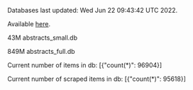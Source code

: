 Databases last updated: Wed Jun 22 09:43:42 UTC 2022. 

Available [here](https://github.com/cbeauhilton/ash-db/releases).


43M	abstracts_small.db

849M	abstracts_full.db

Current number of items in db:
[{"count(*)": 96904}]

Current number of scraped items in db:
[{"count(*)": 95618}]
